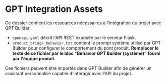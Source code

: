 # GPT Integration Assets

Ce dossier contient les ressources nécessaires à l'intégration du projet avec GPT Builder.

- `openapi.yaml` décrit l'API REST exposée par le serveur Flask.
- `product_bridge_behavior.txt` contient le prompt système utilisé par GPT Builder pour configurer le comportement du pont produit. **Remplacer le texte de ce fichier par le bloc "Behavior GPT Builder (système)" fourni par l'équipe produit.**

Ces fichiers peuvent être importés dans GPT Builder afin de générer un assistant personnalisé capable d'interagir avec l'API du projet.
